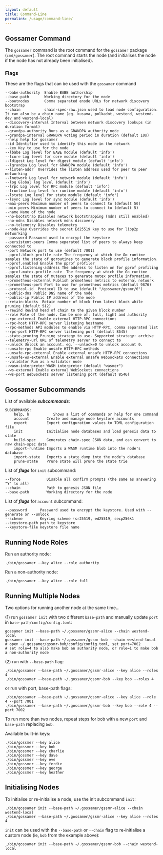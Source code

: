 ```yaml
---
layout: default
title: Command-Line
permalink: /usage/command-line/
---
```


## Gossamer Command

The `gossamer` command is the root command for the `gossamer` package (`cmd/gossamer`). The root command starts the node (and initialises the node if the node has not already been initialised). 

### Flags

These are the flags that can be used with the `gossamer` command

```
--babe-authority  Enable BABE authorship
--base-path       Working directory for the node
--bootnodes       Comma separated enode URLs for network discovery bootstrap
--chain           chain-spec-raw.json used to load node configuration. It can also be a chain name (eg. kusama, polkadot, westend, westend-dev and westend-local)
--discovery-interval Interval between network discovery lookups (in duration format) 
--grandpa-authority Runs as a GRANDPA authority node
--grandpa-interval GRANDPA voting period in duration (default 10s)
--help help for gossamer
--id Identifier used to identify this node in the network
--key Key to use for the node
--lbabe Log level for BABE module (default 'info')
--lcore Log level for core module (default 'info')
--ldigest Log level for digest module (default 'info')
--lgrandpa Log level for GRANDPA module (default 'info')
--listen-addr  Overrides the listen address used for peer to peer networking
--lnetwork Log level for network module (default 'info')
--log Global log level (default 'info')
--lrpc Log level for RPC module (default 'info')
--lruntime Log level for runtime module (default 'info')
--lstate Log level for state module (default 'info')
--lsync Log level for sync module (default 'info')
--max-peers Maximum number of peers to connect to (default 50)
--min-peers Minimum number of peers to connect to (default 5)
--name Name of the node
--no-bootstrap Disables network bootstrapping (mdns still enabled)
--no-mdns Disables network mdns discovery
--no-telemetry Disables telemetry
--node-key Overrides the secret Ed25519 key to use for libp2p networking
--password Password used to encrypt the keystore
--persistent-peers Comma separated list of peers to always keep connected to
--port Network port to use (default 7001)
--pprof.block-profile-rate The frequency at which the Go runtime samples the state of goroutines to generate block profile information.
--pprof.enabled Enable the pprof profiler
--pprof.listening-address The address to listen on for pprof profiling
--pprof.mutex-profile-rate  The frequency at which the Go runtime samples the state of mutexes to generate mutex profile information.
--prometheus-external Publish prometheus metrics to external network
--prometheus-port Port to use for prometheus metrics (default 9876)
--protocol-id  Protocol ID to use (default "/gossamer/gssmr/0")
--public-dns Public DNS name of the node
--public-ip Public IP address of the node
--retain-blocks  Retain number of block from latest block while pruning (default 512)
--rewind Rewind head of chain to the given block number
--role Role of the node. Can be one of: full, light and authority
--rpc-external Enable external HTTP-RPC connections
--rpc-host HTTP-RPC server listening hostname
--rpc-methods API modules to enable via HTTP-RPC, comma separated list
--rpc-port HTTP-RPC server listening port (default 8545)
--state-pruning Pruning strategy to use. Supported strategy: archive
--telemetry-url URL of telemetry server to connect to
--unlock Unlock an account. eg. --unlock=0 to unlock account 0.
--unsafe-rpc Enable unsafe HTTP-RPC methods
--unsafe-rpc-external Enable external unsafe HTTP-RPC connections
--unsafe-ws-external Enable external unsafe WebSockets connections
--validator Run as a validator node
--wasm-interpreter WASM interpreter (default "wasmer")
--ws-external Enable external WebSockets connections
--ws-port WebSockets server listening port (default 8546)
```

## Gossamer Subcommands

List of available ***subcommands***:

```
SUBCOMMANDS:
    help, h           Shows a list of commands or help for one command
    account        Create and manage node keystore accounts
    export         Export configuration values to TOML configuration file
    init           Initialise node databases and load genesis data to state
    build-spec     Generates chain-spec JSON data, and can convert to raw chain-spec data
    import-runtime Imports a WASM runtime blob into the node's database
    import-state   Imports a state dump into the node's database
    prune-state    Prune state will prune the state trie
```

List of ***flags*** for `init` subcommand:

```
--force            Disable all confirm prompts (the same as answering "Y" to all)
--chain            Path to genesis JSON file
--base-path        Working directory for the node
```

List of ***flags*** for `account` subcommand:

```
--password      Password used to encrypt the keystore. Used with --generate or --unlock
--scheme        Keyring scheme (sr25519, ed25519, secp256k1
--keystore-path path to keystore
--keystore-file keystore file name
```

## Running Node Roles

Run an authority node:
```
./bin/gossamer --key alice --role authority
```

Run a non-authority node:
```
./bin/gossamer --key alice --role full
```

## Running Multiple Nodes

Two options for running another node at the same time...

(1) run `gossamer init` with two different `base-path` and manually update `port` in `base-path/config/config.toml`:
```
gossamer init --base-path ~/.gossamer/gssmr-alice --chain westend-local
gossamer init --base-path ~/.gossamer/gssmr-bob --chain westend-local
# open ~/.gossamer/gssmr-bob/config/config.toml, set port=7002
# set role=4 to also make bob an authority node, or role=1 to make bob a non-authority node
```

(2) run with `--base-path` flag:
```
./bin/gossamer --base-path ~/.gossamer/gssmr-alice --key alice --roles 4
./bin/gossamer --base-path ~/.gossamer/gssmr-bob --key bob --roles 4
```

or run with port, base-path flags:
```
./bin/gossamer --base-path ~/.gossamer/gssmr-alice --key alice --role 4 --port 7001
./bin/gossamer --base-path ~/.gossamer/gssmr-bob --key bob --role 4 --port 7002
```

To run more than two nodes, repeat steps for bob with a new `port` and `base-path` replacing `bob`.

Available built-in keys:
```
./bin/gossmer --key alice
./bin/gossmer --key bob
./bin/gossmer --key charlie
./bin/gossmer --key dave
./bin/gossmer --key eve
./bin/gossmer --key ferdie
./bin/gossmer --key george
./bin/gossmer --key heather
```

## Initialising Nodes

To initialise or re-initialise a node, use the init subcommand `init`:
```
./bin/gossamer init --base-path ~/.gossamer/gssmr-alice --chain westend-local
./bin/gossamer --base-path ~/.gossamer/gssmr-alice --key alice --roles 4
```

`init` can be used with the `--base-path` or `--chain` flag to re-initialise a custom node (ie, `bob` from the example above):
```
./bin/gossamer init --base-path ~/.gossamer/gssmr-bob --chain westend-local
```
